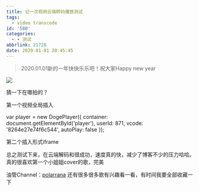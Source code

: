 ```yaml
---
title: 记一次视频云端转码播放测试
tags:
  - video transcode
id: '580'
categories:
  - - 测试
abbrlink: 21728
date: 2020-01-01 20:45:45
---
```


> 2020.01.01新的一年快快乐乐吧！祝大家Happy new year

![](https://www.gitiu.com/wp-content/uploads/2020/01/c914c598a33d578c29cacfb84f315ba07f3a739aac8dc2738820d98ed77e2fa43607338427541868676-1024x768.jpg)

猜一下在哪拍的？

第一个视频全局插入

var player = new DogePlayer({ container: document.getElementById('player'), userId: 871, vcode: '8264e27e74f6c544', autoPlay: false });

第二个插入形式iframe

总之测试下来，在云端解码和很成功，速度真的快，减少了博客不少的压力哈哈。真的很喜欢第一个小姐姐cover的歌，完美

油管Channel：[polarrana](https://www.youtube.com/channel/UCTD2LKoTfY28H1lORm1GOmw) 还有很多很多歌有兴趣看一看，有时间我要全部收藏一下